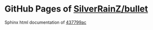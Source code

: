 GitHub Pages of [SilverRainZ/bullet](https://github.com/SilverRainZ/bullet.git)
===
Sphinx html documentation of [437799ac](https://github.com/SilverRainZ/bullet/tree/437799ace4b9addd9f88101a6dc794a5efc68f3f)
